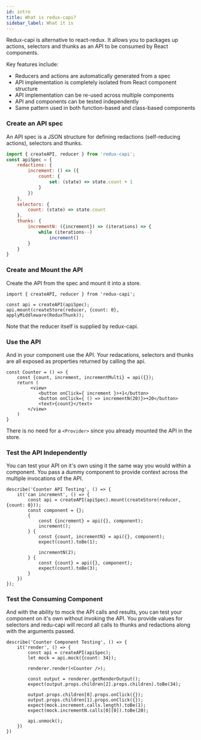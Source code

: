 ```yaml
---
id: intro
title: What is redux-capi?
sidebar_label: What it is
---
```

Redux-capi is alternative to react-redux.  It allows you to packages up actions, selectors and thunks as an API to be consumed by React components.  

Key features include:
* Reducers and actions are automatically generated from a spec
* API implementation is completely isolated from React component structure
* API implementation can be re-used across multiple components
* API and components can be tested independently
* Same pattern used in both function-based and class-based components 

### Create an API spec
An API spec is a JSON structure for defining redactions (self-reducing actions), selectors and thunks.  
```javascript
import { createAPI, reducer } from 'redux-capi';
const apiSpec = {
    redactions: {  
        increment: () => ({
            count: {
                set: (state) => state.count + 1
            }
        })
    },
    selectors: {
        count: (state) => state.count
    },
    thunks: {
        incrementN: ({increment}) => (iterations) => {
            while (iterations--)
                increment()
        }
    }
}
```
### Create and Mount the API
Create the API from the spec and mount it into a store.
```
import { createAPI, reducer } from 'redux-capi';

const api = createAPI(apiSpec);
api.mount(createStore(reducer, {count: 0}, applyMiddleware(ReduxThunk));
```
Note that the reducer itself is supplied by redux-capi.
### Use the API
And in your component use the API.  Your redacations, selectors and thunks are all exposed as properties returned by calling the api.
```
const Counter = () => {
    const {count, increment, incrementMulti} = api({});
    return (
         <view>
            <button onClick={ increment }>+1</button>
            <button onClick={ () => incrementN(20)}>+20</button>
            <text>{count}</text>
        </view>
    )
}
```
There is no need for a ```<Provider>``` since you already mounted the API in the store.
### Test the API Independently
You can test your API on it's own using it the same way you would within a component.  You pass a dummy component to provide context across the multiple invocations of the API.
```
describe('Counter API Testing', () => {
    it('can increment', () => {
        const api = createAPI(apiSpec).mount(createStore(reducer, {count: 0}));
        const component = {}; 
        {
            const {increment} = api({}, component);
            increment();
        } {
            const {count, incrementN} = api({}, component);
            expect(count).toBe(1);

            incrementN(2);
        } {
            const {count} = api({}, component);
            expect(count).toBe(3);
        }
    })
});
```
### Test the Consuming Component
And with the ability to mock the API calls and results, you can test your component on it's own without invoking the API.  You provide values for selectors and redu-capi will record all calls to thunks and redactions along with the arguments passed.
```
describe('Counter Component Testing', () => {
    it('render', () => {
        const api = createAPI(apiSpec);
        let mock = api.mock({count: 34});

        renderer.render(<Counter />);

        const output = renderer.getRenderOutput();
        expect(output.props.children[2].props.children).toBe(34);

        output.props.children[0].props.onClick({});
        output.props.children[1].props.onClick({});
        expect(mock.increment.calls.length).toBe(1);
        expect(mock.incrementN.calls[0][0]).toBe(20);

        api.unmock();
    })
})
```
